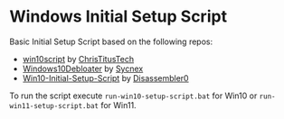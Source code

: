 # Windows Initial Setup Script

Basic Initial Setup Script based on the following repos:

- [win10script](https://github.com/ChrisTitusTech/win10script) by [ChrisTitusTech](https://github.com/ChrisTitusTech)
- [Windows10Debloater](https://github.com/Sycnex/Windows10Debloater) by [Sycnex](https://github.com/Sycnex)
- [Win10-Initial-Setup-Script](https://github.com/Disassembler0/Win10-Initial-Setup-Script) by [Disassembler0](https://github.com/Disassembler0)

To run the script execute `run-win10-setup-script.bat` for Win10 or `run-win11-setup-script.bat` for Win11.
